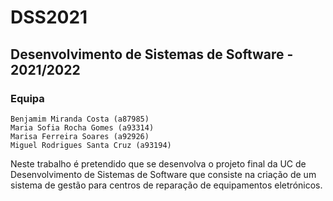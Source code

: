 # DSS2021
## Desenvolvimento de Sistemas de Software - 2021/2022
### Equipa
```
Benjamim Miranda Costa (a87985)
Maria Sofia Rocha Gomes (a93314)
Marisa Ferreira Soares (a92926)
Miguel Rodrigues Santa Cruz (a93194)
```

Neste trabalho é pretendido que se desenvolva o projeto final da UC de Desenvolvimento de Sistemas de Software que consiste na criação de um sistema de gestão para centros de reparação de equipamentos eletrónicos. 
